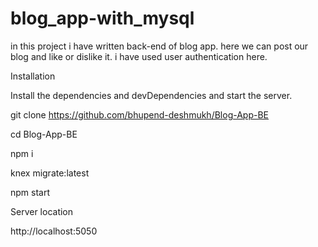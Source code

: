 # blog_app-with_mysql
in this project i have written back-end of blog app. here we can post our blog and like or dislike it. i have used user authentication here.


Installation

Install the dependencies and devDependencies and start the server.

git clone https://github.com/bhupend-deshmukh/Blog-App-BE

cd Blog-App-BE

npm i

knex migrate:latest

npm start

Server location



http://localhost:5050
